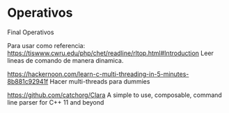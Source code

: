 # Operativos
Final Operativos

Para usar como referencia:
  https://tiswww.cwru.edu/php/chet/readline/rltop.html#Introduction
  Leer lineas de comando de manera dinamica.
  
  https://hackernoon.com/learn-c-multi-threading-in-5-minutes-8b881c92941f
  Hacer multi-threads para dummies
  
  https://github.com/catchorg/Clara
  A simple to use, composable, command line parser for C++ 11 and beyond
